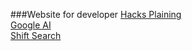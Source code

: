 ###Website for developer
[Hacks Plaining](https://www.hacksplaining.com/)<br>
[Google AI](https://ai.google/)<br>
[Shift Search](https://shiftsearch.com/)<br>
